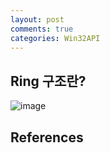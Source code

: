 ```yaml
---
layout: post
comments: true
categories: Win32API
---
```


## Ring 구조란?

![image](https://user-images.githubusercontent.com/16419202/66712243-b1011a80-edd4-11e9-8443-783f39a689b1.png)

## **References**

